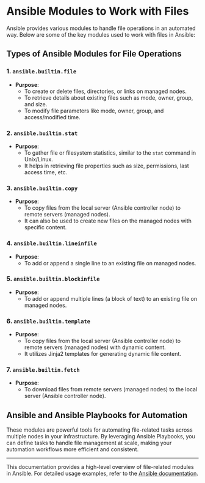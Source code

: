 # Ansible Modules to Work with Files

Ansible provides various modules to handle file operations in an automated way. Below are some of the key modules used to work with files in Ansible:

## Types of Ansible Modules for File Operations

### 1. `ansible.builtin.file`
- **Purpose**: 
  - To create or delete files, directories, or links on managed nodes.
  - To retrieve details about existing files such as mode, owner, group, and size.
  - To modify file parameters like mode, owner, group, and access/modified time.

### 2. `ansible.builtin.stat`
- **Purpose**: 
  - To gather file or filesystem statistics, similar to the `stat` command in Unix/Linux.
  - It helps in retrieving file properties such as size, permissions, last access time, etc.

### 3. `ansible.builtin.copy`
- **Purpose**: 
  - To copy files from the local server (Ansible controller node) to remote servers (managed nodes).
  - It can also be used to create new files on the managed nodes with specific content.

### 4. `ansible.builtin.lineinfile`
- **Purpose**: 
  - To add or append a single line to an existing file on managed nodes.

### 5. `ansible.builtin.blockinfile`
- **Purpose**: 
  - To add or append multiple lines (a block of text) to an existing file on managed nodes.

### 6. `ansible.builtin.template`
- **Purpose**: 
  - To copy files from the local server (Ansible controller node) to remote servers (managed nodes) with dynamic content.
  - It utilizes Jinja2 templates for generating dynamic file content.

### 7. `ansible.builtin.fetch`
- **Purpose**: 
  - To download files from remote servers (managed nodes) to the local server (Ansible controller node).

## Ansible and Ansible Playbooks for Automation

These modules are powerful tools for automating file-related tasks across multiple nodes in your infrastructure. By leveraging Ansible Playbooks, you can define tasks to handle file management at scale, making your automation workflows more efficient and consistent.

---

This documentation provides a high-level overview of file-related modules in Ansible. For detailed usage examples, refer to the [Ansible documentation](https://docs.ansible.com/ansible/latest/collections/ansible/builtin/index.html).
